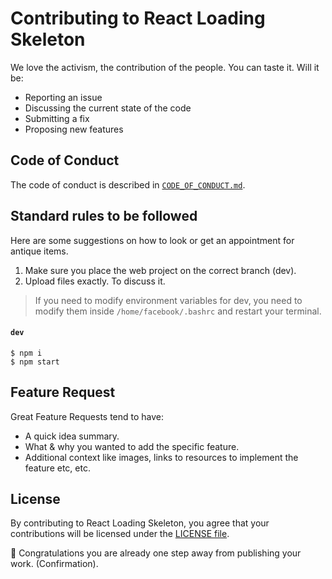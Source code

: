 # Contributing to React Loading Skeleton
We love the activism, the contribution of the people. You can taste it. Will it be:
- Reporting an issue
- Discussing the current state of the code
- Submitting a fix
- Proposing new features
## Code of Conduct
The code of conduct is described in [`CODE_OF_CONDUCT.md`](CODE_OF_CONDUCT.md).
## Standard rules to be followed
Here are some suggestions on how to look or get an appointment for antique items.
   1. Make sure you place the web project on the correct branch (dev).
   2. Upload files exactly. To discuss it.

> If you need to modify environment variables for dev, you need to modify them inside `/home/facebook/.bashrc` and restart your terminal.

#### `dev`
```shell
$ npm i
$ npm start
```

## Feature Request
Great Feature Requests tend to have:

- A quick idea summary.
- What & why you wanted to add the specific feature.
- Additional context like images, links to resources to implement the feature etc, etc.

## License
By contributing to React Loading Skeleton, you agree that your contributions will be licensed
under the [LICENSE file](LICENSE).

:rocket: Congratulations you are already one step away from publishing your work. (Confirmation).
